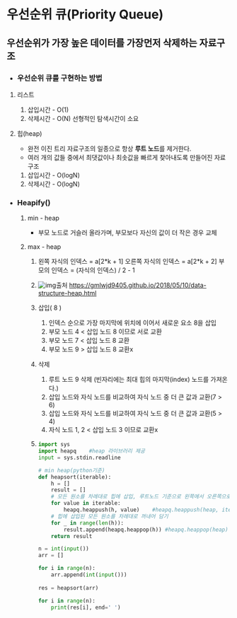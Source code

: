 # 우선순위 큐(Priority Queue)

## 우선순위가 가장 높은 데이터를 가장먼저 삭제하는 자료구조

- ### 우선순위 큐를 구현하는 방법

1. 리스트

   1. 삽입시간 - O(1)
   2. 삭제시간 - O(N) 선형적인 탐색시간이 소요

2. 힙(heap) 

   - 완전 이진 트리 자료구조의 일종으로 항상 **루트 노드**를 제거한다.
   - 여러 개의 값들 중에서 최댓값이나 최솟값을 빠르게 찾아내도록 만들어진 자료구조

   1. 삽입시간 - O(logN)
   2. 삭제시간 - O(logN)

- ### Heapify()

  1. min - heap

     - 부모 노드로 거슬러 올라가며, 부모보다 자신의 값이 더 작은 경우 교체

  2. max - heap

     1. 왼쪽 자식의 인덱스 = a[2*k + 1]
        오른쪽 자식의 인덱스 = a[2\*k + 2]
        부모의 인덱스 = (자식의 인덱스) / 2 - 1

     2. ![img](https://gmlwjd9405.github.io/images/data-structure-heap/heap-index-parent-child.png)출처 https://gmlwjd9405.github.io/2018/05/10/data-structure-heap.html

     3. 삽입( 8 )

        1. 인덱스 순으로 가장 마지막에 위치에 이어서 새로운 요소 8을 삽입
        2. 부모 노드 4 < 삽입 노드 8 이므로 서로 교환
        3. 부모 노드 7 < 삽입 노드 8 교환
        4. 부모 노드 9 > 삽입 노드 8 교환x

     4. 삭제

        1. 루트 노드 9 삭제 (빈자리에는 최대 힙의 마지막(index) 노드를 가져온다.)
        2. 삽입 노드와 자식 노드를 비교하여 자식 노드 중 더 큰 값과 교환(7 > 6)
        3. 삽입 노드와 자식 노드를 비교하여 자식 노드 중 더 큰 값과 교환(5 > 4)
        4. 자식 노드 1, 2 < 삽입 노드 3 이므로 교환x

     5. ```python
        import sys
        import heapq	#heap 라이브러리 제공
        input = sys.stdin.readline
        
        # min heap(python기준)
        def heapsort(iterable):
            h = []
            result = []
            # 모든 원소를 차례대로 힙에 삽입, 루트노드 기준으로 왼쪽에서 오른쪽으로 레벨순으로 삽입
            for value in iterable:
                heapq.heappush(h, value)	#heapq.heappush(heap, item)
            # 힙에 삽입된 모든 원소를 차례대로 꺼내어 담기
            for _ in range(len(h)):
                result.append(heapq.heappop(h))	#heapq.heappop(heap) 가장 작은 항목 삭제
            return result
        
        n = int(input())
        arr = []
        
        for i in range(n):
            arr.append(int(input()))
            
        res = heapsort(arr)
        
        for i in range(n):
            print(res[i], end=' ')
        ```
